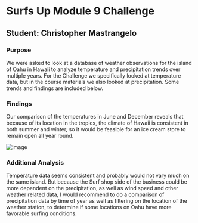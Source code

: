 # Surfs Up Module 9 Challenge
## Student: Christopher Mastrangelo 

### Purpose
We were asked to look at a database of weather observations for the island of Oahu in Hawaii to analyze temperature and precipitation trends over multiple years.  For the Challenge we specifically looked at temperature data, but in the course materials we also looked at precipitation. Some trends and findings are included below.

### Findings 

Our comparison of the temperatures in June and December reveals that because of its location in the tropics, the climate of Hawaii is consistent in both summer and winter, so it would be feasible for an ice cream store to remain open all year round. 

![image](https://user-images.githubusercontent.com/86205000/131266460-3170f187-4400-4f98-9887-25026bf53133.png)

### Additional Analysis

Temperature data seems consistent and probably would not vary much on the same island.  But because the Surf shop side of the business could be more dependent on the precipitation, as well as wind speed and other weather related data, I would recommend to do a comparison of precipitation data by time of year as well as filtering on the location of the weather station, to determine if some locations on Oahu have more favorable surfing conditions. 
